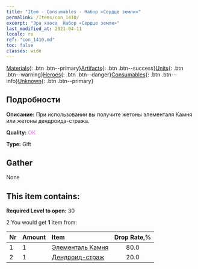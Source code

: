 ```yaml
---
title: "Item - Consumables - Набор «Сердце земли»"
permalink: /Items/con_1410/
excerpt: "Эра хаоса  Набор «Сердце земли»"
last_modified_at: 2021-04-11
locale: ru
ref: "con_1410.md"
toc: false
classes: wide
---
```

 [Materials](/ru/Items/){: .btn .btn--primary}[Artifacts](/ru/Items/Artifacts/){: .btn .btn--success}[Units](/ru/Items/Units/){: .btn .btn--warning}[Heroes](/ru/Items/Heroes/){: .btn .btn--danger}[Consumables](/ru/Items/Consumables/){: .btn .btn--info}[Unknown](/ru/Items/Unknown/){: .btn .btn--primary}

## Подробности
 **Описание:** При использовании вы получите жетоны элементаля Камня или жетоны дендроида-стража.

 **Quality:** <span style="color: #DA70D6">OK</span>

 **Type:** Gift

## Gather

  None

## This item contains:

 **Required Level to open:** 30

 2 You would get **1** item  from:

  | Nr | Amount |     Item    | Drop Rate,% |
  |:---|:-------|:------------|:---------:|
  | 1 | 1 | [Элементаль Камня](/ru/Items/unt_266/) | 80.0 | 
  | 2 | 1 | [Дендроид-страж](/ru/Items/unt_203/) | 20.0 | 
